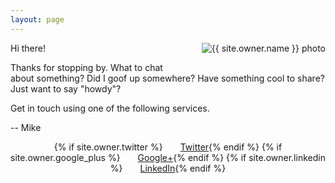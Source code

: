 ```yaml
--- 
layout: page
--- 
```

<img src="{{ site.url }}/images/{{ site.owner.avatar }}" alt="{{ site.owner.name }} photo" class="author-photo" style="float: right; margin-left: 2em; margin-bottom: 2em;">

Hi there!

Thanks for stopping by. What to chat about something? Did I goof up somewhere? Have something cool to share? Just want to say "howdy"?

Get in touch using one of the following services.

-- Mike

<div style="text-align: center;">
{% if site.owner.twitter %}<a class="btn" href="{{ site.owner.twitter }}" title="{{ site.owner.name}} on Twitter" target="_blank"><i class="icon-twitter icon-2x" ></i><span style="margin-left: 2em;">Twitter</span></a>{% endif %}
{% if site.owner.google_plus %}<a class="btn" href="{{ site.owner.google_plus }}" title="{{ site.owner.name}} on Google+" target="_blank"><i class="icon-google-plus icon-2x"></i><span style="margin-left: 2em;">Google+</span></a>{% endif %}
{% if site.owner.linkedin %}<a class="btn" href="{{ site.owner.linkedin }}" title="{{ site.owner.name}} on LinkedIn" target="_blank"><i class="icon-linkedin icon-2x"></i><span style="margin-left: 2em;">LinkedIn</span></a>{% endif %}
</div>